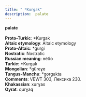 ```yaml
---
title: " *Kurgak"
description:  palate
---
```

<strong> palate</strong><br><br>
<strong>Proto-Turkic</strong>:  *Kurgak<br>
<strong>Altaic etymology</strong>:  Altaic etymology<br>
<strong> Proto-Altaic</strong>:  *gurgi<br>
<strong>Nostratic</strong>:  Nostratic<br>
<strong>Russian meaning</strong>:  нёбо<br>
<strong>Turkic</strong>:  *Kurgak<br>
<strong>Mongolian</strong>:  *güreɣe<br>
<strong>Tungus-Manchu</strong>:  *gorgakta<br>
<strong>Comments</strong>:  VEWT 303, Лексика 230.<br>
<strong>Khakassian</strong>:  xurɣax<br>
<strong>Oyrat</strong>:  qurɣaq<br>


